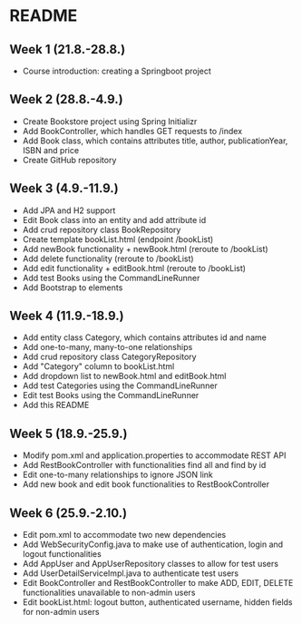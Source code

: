 # README

## Week 1 (21.8.-28.8.)

- Course introduction: creating a Springboot project

## Week 2 (28.8.-4.9.)

- Create Bookstore project using Spring Initializr
- Add BookController, which handles GET requests to /index
- Add Book class, which contains attributes title, author, publicationYear, ISBN and price
- Create GitHub repository

## Week 3 (4.9.-11.9.)

- Add JPA and H2 support
- Edit Book class into an entity and add attribute id
- Add crud repository class BookRepository
- Create template bookList.html (endpoint /bookList)
- Add newBook functionality + newBook.html (reroute to /bookList)
- Add delete functionality (reroute to /bookList)
- Add edit functionality + editBook.html (reroute to /bookList)
- Add test Books using the CommandLineRunner
- Add Bootstrap to elements

## Week 4 (11.9.-18.9.)

- Add entity class Category, which contains attributes id and name
- Add one-to-many, many-to-one relationships
- Add crud repository class CategoryRepository
- Add "Category" column to bookList.html
- Add dropdown list to newBook.html and editBook.html
- Add test Categories using the CommandLineRunner
- Edit test Books using the CommandLineRunner
- Add this README

## Week 5 (18.9.-25.9.)

- Modify pom.xml and application.properties to accommodate REST API
- Add RestBookController with functionalities find all and find by id
- Edit one-to-many relationships to ignore JSON link
- Add new book and edit book functionalities to RestBookController

## Week 6 (25.9.-2.10.)

- Edit pom.xml to accommodate two new dependencies
- Add WebSecurityConfig.java to make use of authentication, login and logout functionalities
- Add AppUser and AppUserRepository classes to allow for test users
- Add UserDetailServiceImpl.java to authenticate test users
- Edit BookController and RestBookController to make ADD, EDIT, DELETE functionalities unavailable to non-admin users
- Edit bookList.html: logout button, authenticated username, hidden fields for non-admin users
